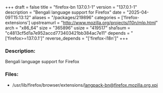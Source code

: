 +++
draft = false
title = "firefox-bn 137.0.1-1"
version = "137.0.1-1"
description = "Bengali language support for Firefox"
date = "2025-04-09T15:13:12"
aliases = "/packages/219896"
categories = ['firefox-extensions']
upstreamurl = "http://www.mozilla.org/projects/l10n/mlp.html"
arch = "x86_64"
size = "365896"
usize = "419517"
sha1sum = "c4813cf5d1a7e952accd773403421bb384ac7e11"
depends = "['firefox>=137.0.1']"
reverse_depends = "['firefox-i18n']"
+++
### Description: 
Bengali language support for Firefox

### Files: 
* /usr/lib/firefox/browser/extensions/langpack-bn@firefox.mozilla.org.xpi
